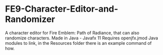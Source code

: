 # FE9-Character-Editor-and-Randomizer
A character editor for Fire Emblem: Path of Radiance, that can also randomize characters. Made in Java - Javafx 11  Requires openjfx.jmod Java modules to link, in the Resources folder there is an example command of how.
